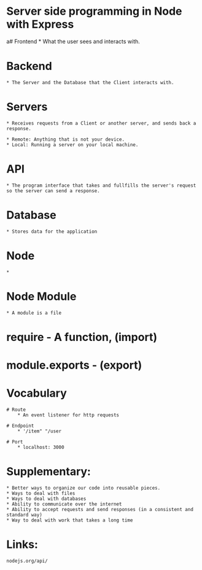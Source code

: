 # Server side programming in Node with Express


a# Frontend
    * What the user sees and interacts with.

# Backend
    * The Server and the Database that the Client interacts with.

# Servers
    * Receives requests from a Client or another server, and sends back a response.

    * Remote: Anything that is not your device.
    * Local: Running a server on your local machine.

# API
    * The program interface that takes and fullfills the server's request so the server can send a response.

# Database
    * Stores data for the application

# Node
    * 

# Node Module
    * A module is a file

# require - A function, (import)

# module.exports - (export)

# Vocabulary

    # Route
        * An event listener for http requests

    # Endpoint
        * '/item" "/user
    
    # Port
        * localhost: 3000

# Supplementary: 
    * Better ways to organize our code into reusable pieces.
    * Ways to deal with files
    * Ways to deal with databases
    * Ability to communicate over the internet
    * Ability to accept requests and send responses (in a consistent and standard way)
    * Way to deal with work that takes a long time

# Links:
    nodejs.org/api/